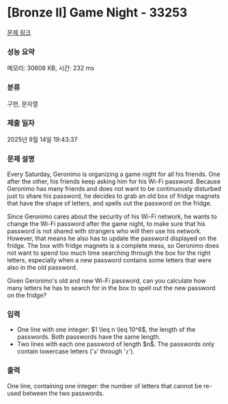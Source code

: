 # [Bronze II] Game Night - 33253 

[문제 링크](https://www.acmicpc.net/problem/33253) 

### 성능 요약

메모리: 30608 KB, 시간: 232 ms

### 분류

구현, 문자열

### 제출 일자

2025년 9월 14일 19:43:37

### 문제 설명

<p>Every Saturday, Geronimo is organizing a game night for all his friends. One after the other, his friends keep asking him for his Wi-Fi password. Because Geronimo has many friends and does not want to be continuously disturbed just to share his password, he decides to grab an old box of fridge magnets that have the shape of letters, and spells out the password on the fridge.</p>

<p>Since Geronimo cares about the security of his Wi-Fi network, he wants to change the Wi-Fi password after the game night, to make sure that his password is not shared with strangers who will then use his network. However, that means he also has to update the password displayed on the fridge. The box with fridge magnets is a complete mess, so Geronimo does not want to spend too much time searching through the box for the right letters, especially when a new password contains some letters that were also in the old password.</p>

<p>Given Geronimo's old and new Wi-Fi password, can you calculate how many letters he has to search for in the box to spell out the new password on the fridge?</p>

### 입력 

 <ul>
	<li>One line with one integer: $1 \leq n \leq 10^6$, the length of the passwords. Both passwords have the same length.</li>
	<li>Two lines with each one password of length $n$. The passwords only contain lowercase letters ('<code>a</code>' through '<code>z</code>').</li>
</ul>

### 출력 

 <p>One line, containing one integer: the number of letters that cannot be re-used between the two passwords.</p>


